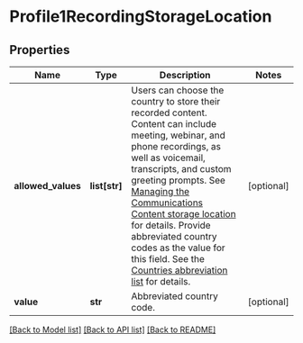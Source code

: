 # Profile1RecordingStorageLocation

## Properties
Name | Type | Description | Notes
------------ | ------------- | ------------- | -------------
**allowed_values** | **list[str]** | Users can choose the country to store their recorded content. Content can include meeting, webinar, and phone recordings, as well as voicemail, transcripts, and custom greeting prompts. See [Managing the Communications Content storage location](https://support.zoom.us/hc/en-us/articles/360050781131) for details.  Provide abbreviated country codes as the value for this field. See the [Countries abbreviation list](https://developers.zoom.us/docs/api/rest/other-references/abbreviation-lists/#countries) for details. | [optional] 
**value** | **str** | Abbreviated country code. | [optional] 

[[Back to Model list]](../README.md#documentation-for-models) [[Back to API list]](../README.md#documentation-for-api-endpoints) [[Back to README]](../README.md)

